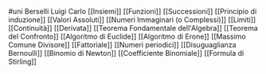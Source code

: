 #uni Berselli Luigi Carlo
[[Insiemi]] 
[[Funzioni]] 
[[Successioni]]
[[Principio di induzione]] 
[[Valori Assoluti]]
[[Numeri Immaginari (o Complessi)]]
[[Limiti]] 
[[Continuità]] 
[[Derivata]] 
[[Teorema Fondamentale dell'Algebra]] [[Teorema del Confronto]]
[[Algoritmo di Euclide]] [[Algoritmo di Erone]] [[Massimo Comune Divisore]] [[Fattoriale]] [[Numeri periodici]] [[Disuguaglianza Bernoulli]] [[Binomio di Newton]] [[Coefficiente Binomiale]] [[Formula di Stirling]] 
